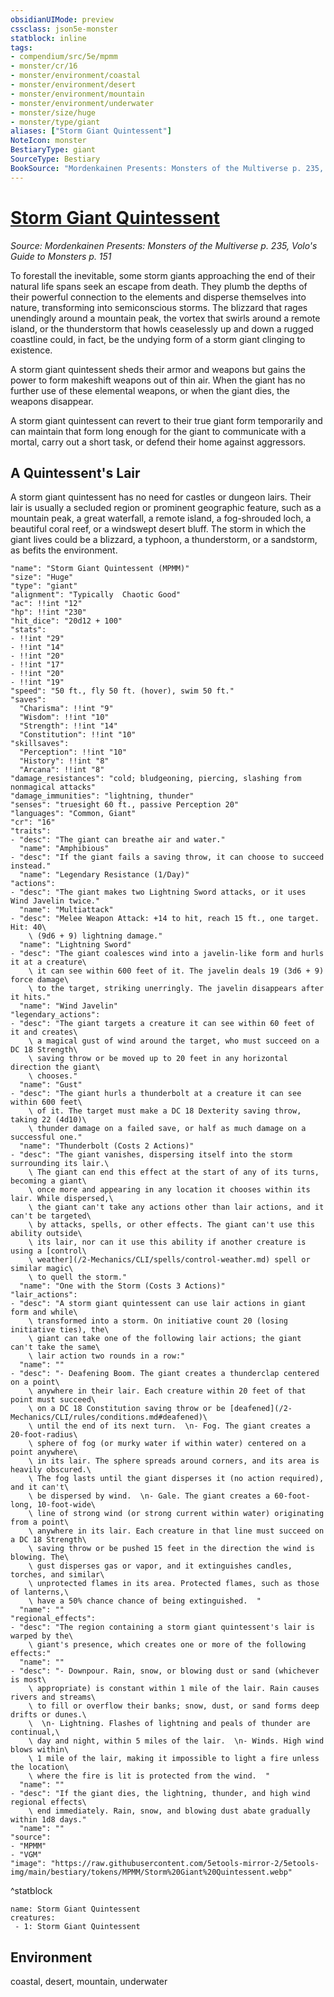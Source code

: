 ```yaml
---
obsidianUIMode: preview
cssclass: json5e-monster
statblock: inline
tags:
- compendium/src/5e/mpmm
- monster/cr/16
- monster/environment/coastal
- monster/environment/desert
- monster/environment/mountain
- monster/environment/underwater
- monster/size/huge
- monster/type/giant
aliases: ["Storm Giant Quintessent"]
NoteIcon: monster
BestiaryType: giant
SourceType: Bestiary
BookSource: "Mordenkainen Presents: Monsters of the Multiverse p. 235, Volo's Guide to Monsters p. 151"
---
```

# [Storm Giant Quintessent](2-Mechanics/CLI/bestiary/giant/storm-giant-quintessent-mpmm.md)
*Source: Mordenkainen Presents: Monsters of the Multiverse p. 235, Volo's Guide to Monsters p. 151*  

To forestall the inevitable, some storm giants approaching the end of their natural life spans seek an escape from death. They plumb the depths of their powerful connection to the elements and disperse themselves into nature, transforming into semiconscious storms. The blizzard that rages unendingly around a mountain peak, the vortex that swirls around a remote island, or the thunderstorm that howls ceaselessly up and down a rugged coastline could, in fact, be the undying form of a storm giant clinging to existence.

A storm giant quintessent sheds their armor and weapons but gains the power to form makeshift weapons out of thin air. When the giant has no further use of these elemental weapons, or when the giant dies, the weapons disappear.

A storm giant quintessent can revert to their true giant form temporarily and can maintain that form long enough for the giant to communicate with a mortal, carry out a short task, or defend their home against aggressors.

## A Quintessent's Lair

A storm giant quintessent has no need for castles or dungeon lairs. Their lair is usually a secluded region or prominent geographic feature, such as a mountain peak, a great waterfall, a remote island, a fog-shrouded loch, a beautiful coral reef, or a windswept desert bluff. The storm in which the giant lives could be a blizzard, a typhoon, a thunderstorm, or a sandstorm, as befits the environment.

```statblock
"name": "Storm Giant Quintessent (MPMM)"
"size": "Huge"
"type": "giant"
"alignment": "Typically  Chaotic Good"
"ac": !!int "12"
"hp": !!int "230"
"hit_dice": "20d12 + 100"
"stats":
- !!int "29"
- !!int "14"
- !!int "20"
- !!int "17"
- !!int "20"
- !!int "19"
"speed": "50 ft., fly 50 ft. (hover), swim 50 ft."
"saves":
  "Charisma": !!int "9"
  "Wisdom": !!int "10"
  "Strength": !!int "14"
  "Constitution": !!int "10"
"skillsaves":
  "Perception": !!int "10"
  "History": !!int "8"
  "Arcana": !!int "8"
"damage_resistances": "cold; bludgeoning, piercing, slashing from nonmagical attacks"
"damage_immunities": "lightning, thunder"
"senses": "truesight 60 ft., passive Perception 20"
"languages": "Common, Giant"
"cr": "16"
"traits":
- "desc": "The giant can breathe air and water."
  "name": "Amphibious"
- "desc": "If the giant fails a saving throw, it can choose to succeed instead."
  "name": "Legendary Resistance (1/Day)"
"actions":
- "desc": "The giant makes two Lightning Sword attacks, or it uses Wind Javelin twice."
  "name": "Multiattack"
- "desc": "Melee Weapon Attack: +14 to hit, reach 15 ft., one target. Hit: 40\
    \ (9d6 + 9) lightning damage."
  "name": "Lightning Sword"
- "desc": "The giant coalesces wind into a javelin-like form and hurls it at a creature\
    \ it can see within 600 feet of it. The javelin deals 19 (3d6 + 9) force damage\
    \ to the target, striking unerringly. The javelin disappears after it hits."
  "name": "Wind Javelin"
"legendary_actions":
- "desc": "The giant targets a creature it can see within 60 feet of it and creates\
    \ a magical gust of wind around the target, who must succeed on a DC 18 Strength\
    \ saving throw or be moved up to 20 feet in any horizontal direction the giant\
    \ chooses."
  "name": "Gust"
- "desc": "The giant hurls a thunderbolt at a creature it can see within 600 feet\
    \ of it. The target must make a DC 18 Dexterity saving throw, taking 22 (4d10)\
    \ thunder damage on a failed save, or half as much damage on a successful one."
  "name": "Thunderbolt (Costs 2 Actions)"
- "desc": "The giant vanishes, dispersing itself into the storm surrounding its lair.\
    \ The giant can end this effect at the start of any of its turns, becoming a giant\
    \ once more and appearing in any location it chooses within its lair. While dispersed,\
    \ the giant can't take any actions other than lair actions, and it can't be targeted\
    \ by attacks, spells, or other effects. The giant can't use this ability outside\
    \ its lair, nor can it use this ability if another creature is using a [control\
    \ weather](/2-Mechanics/CLI/spells/control-weather.md) spell or similar magic\
    \ to quell the storm."
  "name": "One with the Storm (Costs 3 Actions)"
"lair_actions":
- "desc": "A storm giant quintessent can use lair actions in giant form and while\
    \ transformed into a storm. On initiative count 20 (losing initiative ties), the\
    \ giant can take one of the following lair actions; the giant can't take the same\
    \ lair action two rounds in a row:"
  "name": ""
- "desc": "- Deafening Boom. The giant creates a thunderclap centered on a point\
    \ anywhere in their lair. Each creature within 20 feet of that point must succeed\
    \ on a DC 18 Constitution saving throw or be [deafened](/2-Mechanics/CLI/rules/conditions.md#deafened)\
    \ until the end of its next turn.  \n- Fog. The giant creates a 20-foot-radius\
    \ sphere of fog (or murky water if within water) centered on a point anywhere\
    \ in its lair. The sphere spreads around corners, and its area is heavily obscured.\
    \ The fog lasts until the giant disperses it (no action required), and it can't\
    \ be dispersed by wind.  \n- Gale. The giant creates a 60-foot-long, 10-foot-wide\
    \ line of strong wind (or strong current within water) originating from a point\
    \ anywhere in its lair. Each creature in that line must succeed on a DC 18 Strength\
    \ saving throw or be pushed 15 feet in the direction the wind is blowing. The\
    \ gust disperses gas or vapor, and it extinguishes candles, torches, and similar\
    \ unprotected flames in its area. Protected flames, such as those of lanterns,\
    \ have a 50% chance chance of being extinguished.  "
  "name": ""
"regional_effects":
- "desc": "The region containing a storm giant quintessent's lair is warped by the\
    \ giant's presence, which creates one or more of the following effects:"
  "name": ""
- "desc": "- Downpour. Rain, snow, or blowing dust or sand (whichever is most\
    \ appropriate) is constant within 1 mile of the lair. Rain causes rivers and streams\
    \ to fill or overflow their banks; snow, dust, or sand forms deep drifts or dunes.\
    \  \n- Lightning. Flashes of lightning and peals of thunder are continual,\
    \ day and night, within 5 miles of the lair.  \n- Winds. High wind blows within\
    \ 1 mile of the lair, making it impossible to light a fire unless the location\
    \ where the fire is lit is protected from the wind.  "
  "name": ""
- "desc": "If the giant dies, the lightning, thunder, and high wind regional effects\
    \ end immediately. Rain, snow, and blowing dust abate gradually within 1d8 days."
  "name": ""
"source":
- "MPMM"
- "VGM"
"image": "https://raw.githubusercontent.com/5etools-mirror-2/5etools-img/main/bestiary/tokens/MPMM/Storm%20Giant%20Quintessent.webp"
```
^statblock

```encounter-table
name: Storm Giant Quintessent
creatures:
 - 1: Storm Giant Quintessent
```

## Environment

coastal, desert, mountain, underwater